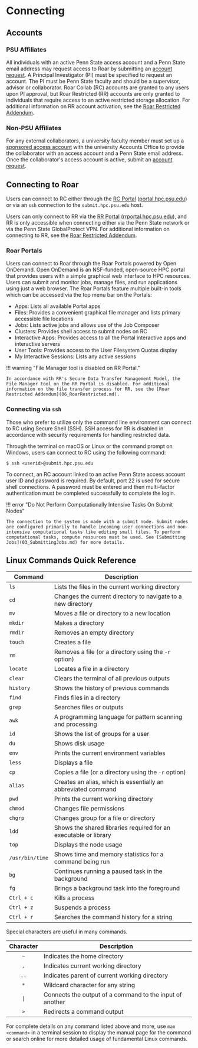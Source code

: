 
# Connecting



## Accounts



### PSU Affiliates

All individuals with an active Penn State access account and a Penn State email address may request access to Roar by submitting an [account request](https://www.icds.psu.edu/computing-services/account-setup). 
A Principal Investigator (PI) must be specified to request an account. 
The PI must be Penn State faculty and should be a supervisor, advisor or collaborator.
Roar Collab (RC) accounts are granted to any users upon PI approval, but Roar Restricted (RR) accounts are only granted to individuals that require access to an active restricted storage allocation. For additional information on RR account activation, see the [Roar Restricted Addendum](06_RoarRestricted.md).


### Non-PSU Affiliates

For any external collaborators, a university faculty member must set up a 
[sponsored access account](https://security.psu.edu/services/penn-state-accts/sponsored) with the university Accounts Office to provide the collaborator with an access account and a Penn State email address. 
Once the collaborator's access account is active, submit an [account request](https://www.icds.psu.edu/computing-services/account-setup).


## Connecting to Roar

Users can connect to RC either through the [RC Portal](https://portal.hpc.psu.edu) ([portal.hpc.psu.edu](https://portal.hpc.psu.edu)) or via an `ssh` connection to the `submit.hpc.psu.edu` host.

Users can only connect to RR via the [RR Portal](https://rrportal.hpc.psu.edu) ([rrportal.hpc.psu.edu](https://rrportal.hpc.psu.edu)), and RR is only accessible when connecting either via the Penn State network or via the Penn State GlobalProtect VPN. 
For additional information on connecting to RR, see the [Roar Restricted Addendum](06_RoarRestricted.md).


### Roar Portals

Users can connect to Roar through the Roar Portals powered by Open OnDemand. 
Open OnDemand is an NSF-funded, open-source HPC portal that provides users with a simple graphical web interface to HPC resources. 
Users can submit and monitor jobs, manage files, and run applications using just a web browser.
The Roar Portals feature multiple built-in tools which can be accessed via the top menu bar on the Portals:

 - Apps: Lists all available Portal apps
 - Files: Provides a convenient graphical file manager and lists primary accessible file locations
 - Jobs: Lists active jobs and allows use of the Job Composer
 - Clusters: Provides shell access to submit nodes on RC
 - Interactive Apps: Provides access to all the Portal interactive apps and interactive servers
 - User Tools: Provides access to the User Filesystem Quotas display
 - My Interactive Sessions: Lists any active sessions


!!! warning  "File Manager tool is disabled on RR Portal."

    In accordance with RR's Secure Data Transfer Management Model, the File Manager tool on the RR Portal is disabled. For additional information on the file transfer process for RR, see the [Roar Restricted Addendum](06_RoarRestricted.md).


### Connecting via `ssh`

Those who prefer to utilize only the command line environment can connect to RC using Secure Shell (SSH). 
SSH access for RR is disabled in accordance with security requirements for handling restricted data.

Through the terminal on macOS or Linux or the command prompt on Windows, users can connect to RC using the following command:

```
$ ssh <userid>@submit.hpc.psu.edu
```

To connect, an RC account linked to an active Penn State access account user ID and password is required. 
By default, port 22 is used for secure shell connections. 
A password must be entered and then multi-factor authentication must be completed successfully to complete the login.

!!! error  "Do Not Perform Computationally Intensive Tasks On Submit Nodes"

    The connection to the system is made with a submit node. Submit nodes are configured primarily to handle incoming user connections and non-intensive computational tasks like editing small files. To perform computational tasks, compute resources must be used. See [Submitting Jobs](03_SubmittingJobs.md) for more details.


[//]: <> (#### X11 Forwarding)




## Linux Commands Quick Reference

| Command | Description |
| ---- | ---- |
| `ls` | Lists the files in the current working directory |
| `cd` | Changes the current directory to navigate to a new directory |
| `mv` | Moves a file or directory to a new location |
| `mkdir` | Makes a directory |
| `rmdir` | Removes an empty directory |
| `touch` | Creates a file |
| `rm` | Removes a file (or a directory using the `-r` option) |
| `locate` | Locates a file in a directory |
| `clear` | Clears the terminal of all previous outputs |
| `history` | Shows the history of previous commands |
| `find` | Finds files in a directory |
| `grep` | Searches files or outputs |
| `awk` | A programming language for pattern scanning and processing |
| `id` | Shows the list of groups for a user |
| `du` | Shows disk usage |
| `env` | Prints the current environment variables |
| `less` | Displays a file |
| `cp` | Copies a file (or a directory using the `-r` option) |
| `alias` | Creates an alias, which is essentially an abbreviated command |
| `pwd` | Prints the current working directory |
| `chmod` | Changes file permissions |
| `chgrp` | Changes group for a file or directory |
| `ldd` | Shows the shared libraries required for an executable or library |
| `top` | Displays the node usage |
| `/usr/bin/time` | Shows time and memory statistics for a command being run |
| `bg` | Continues running a paused task in the background |
| `fg` | Brings a background task into the foreground |
| `Ctrl + c` | Kills a process |
| `Ctrl + z` | Suspends a process |
| `Ctrl + r` | Searches the command history for a string |

Special characters are useful in many commands.

| Character | Description |
| :----: | ---- |
| `~` | Indicates the home directory |
| `.` | Indicates current working directory |
| `..` | Indicates parent of current working directory |
| `*` | Wildcard character for any string |
| <code>&#124;</code> | Connects the output of a command to the input of another |
| `>` | Redirects a command output |

For complete details on any command listed above and more, use `man <command>` in a terminal session to display the manual page for the command or search online for more detailed usage of fundamental Linux commands.

